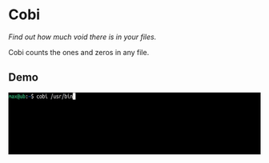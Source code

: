 # Cobi

_Find out how much void there is in your files._

Cobi counts the ones and zeros in any file.

## Demo

![Demo of Cobi: Counting the ones and zeros in the directory /usr/bin, containing 1554 files.](/imgs/demo.gif)
